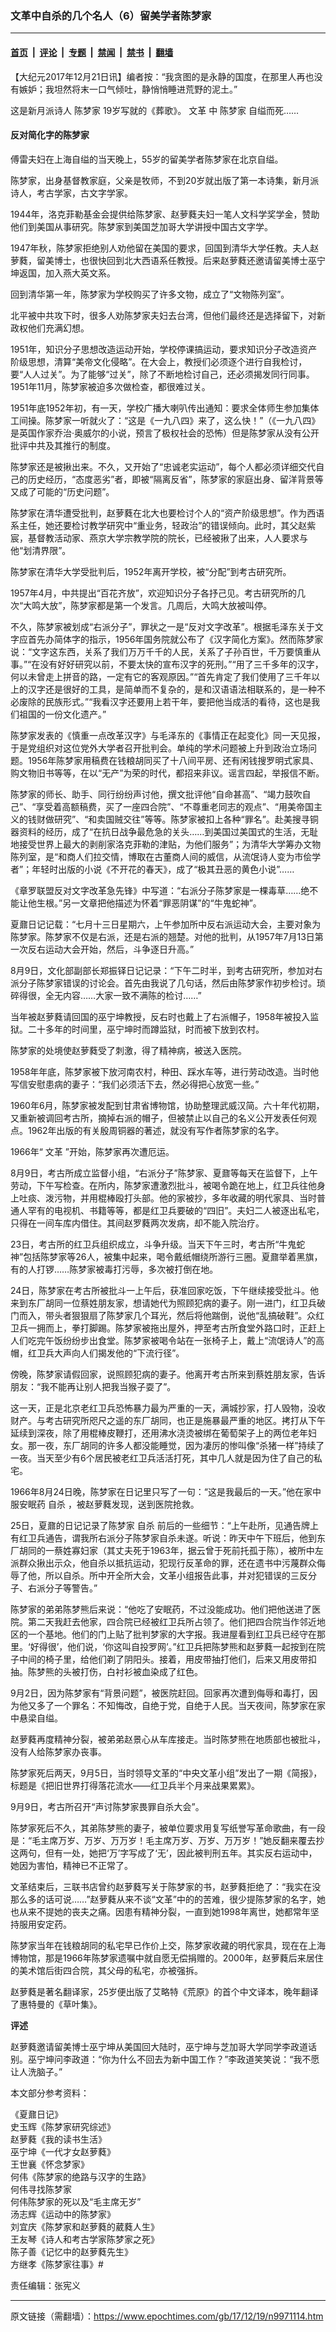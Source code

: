 ### 文革中自杀的几个名人（6）留美学者陈梦家

---

#### [首页](../../../..?n9971114) &nbsp;|&nbsp; [评论](../../../../../epoch-comment?n9971114) &nbsp;|&nbsp; [专题](../../../../../epoch-special?n9971114) &nbsp;|&nbsp; [禁闻](../../../../../epoch-news?n9971114) &nbsp;|&nbsp; [禁书](../../../../../books?n9971114) &nbsp;|&nbsp; [翻墙](https://github.com/gfw-breaker/nogfw/blob/master/README.md?n9971114)


<div class="post_content" id="artbody" itemprop="articleBody">
 <!-- article content begin -->
 <p>
  【大纪元2017年12月21日讯】编者按：“我贪图的是永静的国度，在那里人再也没有嫉妒；我坦然将末一口气倾吐，静悄悄睡进荒野的泥土。”
 </p>
 <p>
  这是新月派诗人
  <ok href="https://www.epochtimes.com/gb/tag/%E9%99%88%E6%A2%A6%E5%AE%B6.html">
   陈梦家
  </ok>
  19岁写就的《葬歌》。
  <ok href="https://www.epochtimes.com/gb/tag/%E6%96%87%E9%9D%A9.html">
   文革
  </ok>
  中
  <ok href="https://www.epochtimes.com/gb/tag/%E9%99%88%E6%A2%A6%E5%AE%B6.html">
   陈梦家
  </ok>
  自缢而死……
 </p>
 <h4>
  <strong>
   反对简化字的陈梦家
  </strong>
 </h4>
 <p>
  傅雷夫妇在上海自缢的当天晚上，55岁的留美学者陈梦家在北京自缢。
 </p>
 <p>
  陈梦家，出身基督教家庭，父亲是牧师，不到20岁就出版了第一本诗集，新月派诗人，考古学家，古文字学家。
 </p>
 <p>
  1944年，洛克菲勒基金会提供给陈梦家、赵萝蕤夫妇一笔人文科学奖学金，赞助他们到美国从事研究。陈梦家到美国芝加哥大学讲授中国古文字学。
 </p>
 <p>
  1947年秋，陈梦家拒绝别人劝他留在美国的要求，回国到清华大学任教。夫人赵萝蕤，留美博士，也很快回到北大西语系任教授。后来赵萝蕤还邀请留美博士巫宁坤返国，加入燕大英文系。
 </p>
 <p>
  回到清华第一年，陈梦家为学校购买了许多文物，成立了“文物陈列室”。
 </p>
 <p>
  北平被中共攻下时，很多人劝陈梦家夫妇去台湾，但他们最终还是选择留下，对新政权他们充满幻想。
 </p>
 <p>
  1951年，知识分子思想改造运动开始，学校停课搞运动，要求知识分子改造资产阶级思想，清算“美帝文化侵略”。在大会上，教授们必须逐个进行自我检讨，要“人人过关”。为了能够“过关”，除了不断地检讨自己，还必须揭发同行同事。1951年11月，陈梦家被迫多次做检查，都很难过关。
 </p>
 <p>
  1951年底1952年初，有一天，学校广播大喇叭传出通知：要求全体师生参加集体工间操。陈梦家一听就火了：“这是《一九八四》来了，这么快！”（《一九八四》是英国作家乔治·奥威尔的小说，预言了极权社会的恐怖）但是陈梦家从没有公开批评中共及其推行的制度。
 </p>
 <p>
  陈梦家还是被揪出来。不久，又开始了“忠诚老实运动”，每个人都必须详细交代自己的历史经历，“态度恶劣”者，即被“隔离反省”，陈梦家的家庭出身、留洋背景等又成了可能的“历史问题”。
 </p>
 <p>
  陈梦家在清华遭受批判，赵萝蕤在北大也要检讨个人的“资产阶级思想”。作为西语系主任，她还要检讨教学研究中“重业务，轻政治”的错误倾向。此时，其父赵紫宸，基督教活动家、燕京大学宗教学院的院长，已经被揪了出来，人人要求与他“划清界限”。
 </p>
 <p>
  陈梦家在清华大学受批判后，1952年离开学校，被“分配”到考古研究所。
 </p>
 <p>
  1957年4月，中共提出“百花齐放”，欢迎知识分子各抒己见。考古研究所的几次“大鸣大放”，陈梦家都是第一个发言。几周后，大鸣大放被叫停。
 </p>
 <p>
  不久，陈梦家被划成“右派分子”，罪状之一是“反对文字改革”。根据毛泽东关于文字应首先办简体字的指示，1956年国务院就公布了《汉字简化方案》。然而陈梦家说：“文字这东西，关系了我们万万千千的人民，关系了子孙百世，千万要慎重从事。”“在没有好好研究以前，不要太快的宣布汉字的死刑。”“用了三千多年的汉字，何以未曾走上拼音的路，一定有它的客观原因。”“首先肯定了我们使用了三千年以上的汉字还是很好的工具，是简单而不复杂的，是和汉语语法相联系的，是一种不必废除的民族形式。”“我看汉字还要用上若干年，要把他当成活的看待，这也是我们祖国的一份文化遗产。”
 </p>
 <p>
  陈梦家发表的《慎重一点改革汉字》与毛泽东的《事情正在起变化》同一天见报，于是党组织对这位党外大学者召开批判会。单纯的学术问题被上升到政治立场问题。1956年陈梦家用稿费在钱粮胡同买了十八间平房、还有闲钱搜罗明式家具、购文物旧书等等，在以“无产”为荣的时代，都招来非议。谣言四起，举报信不断。
 </p>
 <p>
  陈梦家的师长、助手、同行纷纷声讨他，撰文批评他“自命甚高”、“竭力鼓吹自己”、“享受着高额稿费，买了一座四合院”、“不尊重老同志的观点”、“用美帝国主义的钱财做研究”、“和卖国贼交往”等等。陈梦家被扣上各种“罪名”。赴美搜寻铜器资料的经历，成了“在抗日战争最危急的关头……到美国过美国式的生活，无耻地接受世界上最大的剥削家洛克菲勒的津贴，为他们服务”；为清华大学筹办文物陈列室，是“和商人们拉交情，博取在古董商人间的威信，从流氓诗人变为市侩学者”；年轻时出版的小说《不开花的春天》，成了“极其丑恶的黄色小说”……
 </p>
 <p>
  《章罗联盟反对文字改革急先锋》中写道：“右派分子陈梦家是一棵毒草……绝不能让他生根。”另一文章把他描述为怀着“罪恶阴谋”的“牛鬼蛇神”。
 </p>
 <p>
  夏鼐日记记载：“七月十三日星期六，上午参加所中反右派运动大会，主要对象为陈梦家。陈梦家不仅是右派，还是右派的翘楚。对他的批判，从1957年7月13日第一次反右运动大会开始，然后，斗争逐日升高。”
 </p>
 <p>
  8月9日，文化部副部长郑振铎日记记录：“下午二时半，到考古研究所，参加对右派分子陈梦家错误的讨论会。首先由我说了几句话，然后由陈梦家作初步检讨。琐碎得很，全无内容……大家一致不满陈的检讨……”
 </p>
 <p>
  当年被赵萝蕤请回国的巫宁坤教授，反右时也戴上了右派帽子，1958年被投入监狱。二十多年的时间里，巫宁坤时而蹲监狱，时而被下放到农村。
 </p>
 <p>
  陈梦家的处境使赵萝蕤受了刺激，得了精神病，被送入医院。
 </p>
 <p>
  1958年年底，陈梦家被下放河南农村，种田、踩水车等，进行劳动改造。当时他写信安慰患病的妻子：“我们必须活下去，然必得把心放宽一些。”
 </p>
 <p>
  1960年6月，陈梦家被发配到甘肃省博物馆，协助整理武威汉简。六十年代初期，又重新被调回考古所，摘掉右派的帽子，但被禁止以自己的名义公开发表任何观点。1962年出版的有关殷周铜器的著述，就没有写作者陈梦家的名字。
 </p>
 <p>
  1966年“
  <ok href="https://www.epochtimes.com/gb/tag/%E6%96%87%E9%9D%A9.html">
   文革
  </ok>
  ”开始，陈梦家再次遭厄运。
 </p>
 <p>
  8月9日，考古所成立监督小组，“右派分子”陈梦家、夏鼐等每天在监督下，上午劳动，下午写检查。在所内，陈梦家遭激烈批斗，被喝令跪在地上，红卫兵往他身上吐痰、泼污物，并用棍棒殴打头部。他的家被抄，多年收藏的明代家具、当时普通人罕有的电视机、书籍等等，都是红卫兵要破的“四旧”。夫妇二人被逐出私宅，只得在一间车库内借住。其间赵罗蕤两次发病，却不能入院治疗。
 </p>
 <p>
  23日，考古所的红卫兵组织成立，斗争升级。当天下午三时，考古所“牛鬼蛇神”包括陈梦家等26人，被集中起来，喝令戴纸帽绕所游行三圈。夏鼐举着黑旗，有的人打锣……陈梦家被毒打污辱，多次被打倒在地。
 </p>
 <p>
  24日，陈梦家在考古所被批斗一上午后，获准回家吃饭，下午继续接受批斗。他来到东厂胡同一位蔡姓朋友家，想请她代为照顾犯病的妻子。刚一进门，红卫兵破门而入，带头者狠狠扇了陈梦家几个耳光，然后将他踹倒，说他“乱搞破鞋”。众红卫兵一拥而上，拳打脚踢。陈梦家被拖出屋外，押至考古所食堂外路口时，正赶上人们吃完午饭纷纷步出食堂。陈梦家被喝令站在一张椅子上，戴上“流氓诗人”的高帽，红卫兵大声向人们揭发他的“下流行径”。
 </p>
 <p>
  傍晚，陈梦家请假回家，说照顾犯病的妻子。他离开考古所来到蔡姓朋友家，告诉朋友：“我不能再让别人把我当猴子耍了”。
 </p>
 <p>
  这一天，正是北京老红卫兵恐怖暴力最为严重的一天，满城抄家，打人毁物，没收财产。与考古研究所咫尺之遥的东厂胡同，也正是施暴最严重的地区。拷打从下午延续到深夜，除了用棍棒皮鞭打，还用沸水浇烫被绑在葡萄架子上的两位老年妇女。那一夜，东厂胡同的许多人都没能睡觉，因为凄厉的惨叫像“杀猪一样”持续了一夜。当天至少有6个居民被老红卫兵活活打死，其中几人就是因为住了自己的私宅。
 </p>
 <p>
  1966年8月24日晚，陈梦家在日记里只写了一句：“这是我最后的一天。”他在家中服安眠药
  <ok href="https://www.epochtimes.com/gb/tag/%E8%87%AA%E6%9D%80.html">
   自杀
  </ok>
  ，被赵萝蕤发现，送到医院抢救。
 </p>
 <p>
  25日，夏鼐的日记记录了陈梦家
  <ok href="https://www.epochtimes.com/gb/tag/%E8%87%AA%E6%9D%80.html">
   自杀
  </ok>
  前后的一些细节：“上午赴所，见通告牌上有红卫兵通告，谓我所右派分子陈梦家自杀未遂。听说：昨天中午下班后，他到东厂胡同的一蔡姓寡妇家（其丈夫死于1963年，据云曾于死前托孤于陈），被所中左派群众揪出示众，他自杀以抵抗运动，犯现行反革命的罪，还在遗书中污蔑群众侮辱了他，所以自杀。所中开全所大会，文革小组报告此事，并对犯错误的三反分子、右派分子等警告。”
 </p>
 <p>
  陈梦家的弟弟陈梦熊后来说：“他吃了安眠药，不过没能成功。他们把他送进了医院。第二天我赶去他家，四合院已经被红卫兵所占领了。他们把四合院当作邻近地区的一个基地。他们的门上贴了批判梦家的大字报。我进屋看到红卫兵已经守在那里。‘好得很’，他们说，‘你这叫自投罗网’。”红卫兵把陈梦熊和赵萝蕤一起按到在院子中间的椅子里，给他们剃了阴阳头。接着，用皮带抽打他们，后来又用皮带扣抽。陈梦熊的头被打伤，白衬衫被血染成了红色。
 </p>
 <p>
  9月2日，因为陈梦家有“背景问题”，被医院赶回。回家再次遭到侮辱和毒打，因为他又多了一个罪名：不知悔改，自绝于党，自绝于人民。当天夜间，陈梦家在家中悬梁自缢。
 </p>
 <p>
  赵萝蕤再度精神分裂，被弟弟赵景心从车库接走。当时陈梦熊在地质部也被批斗，没有人给陈梦家办丧事。
 </p>
 <p>
  陈梦家死后两天，9月5日，当时领导文革的“中央文革小组”发出了一期《简报》，标题是《把旧世界打得落花流水——红卫兵半个月来战果累累》。
 </p>
 <p>
  9月9日，考古所召开“声讨陈梦家畏罪自杀大会”。
 </p>
 <p>
  陈梦家死后不久，其弟陈梦熊的妻子，被单位要求用复写纸誉写革命歌曲，有一段是：“毛主席万岁、万岁、万万岁！毛主席万岁、万岁、万万岁！”她反翻来覆去抄这两句，但有一处，她把‘万’字写成了‘无’，因此被判刑五年。其实反右运动中，她因为害怕，精神已不正常了。
 </p>
 <p>
  文革结束后，三联书店曾约赵萝蕤写关于陈梦家的书，赵萝蕤拒绝了：“我实在没那么多的话可说……”赵萝蕤从来不谈“文革”中的的苦难，很少提陈梦家的名字，她也从来不提她的丧夫之痛。因患有精神分裂，一直到她1998年离世，她都常年坚持服用安定药。
 </p>
 <p>
  陈梦家当年在钱粮胡同的私宅早已作价上交，陈梦家收藏的明代家具，现在在上海博物馆，那是1966年陈梦家遗嘱中就自愿无偿捐赠的。2000年，赵萝蕤后来居住的美术馆后街四合院，其父母的私宅，亦被强拆。
 </p>
 <p>
  赵萝蕤是著名翻译家，25岁便出版了艾略特《荒原》的首个中文译本，晚年翻译了惠特曼的《草叶集》。
 </p>
 <p>
  <strong>
   评述
  </strong>
 </p>
 <p>
  赵萝蕤邀请留美博士巫宁坤从美国回大陆时，巫宁坤与芝加哥大学同学李政道话别。巫宁坤问李政道：“你为什么不回去为新中国工作？”李政道笑笑说：“我不愿让人洗脑子。”
 </p>
 <p>
  本文部分参考资料：
 </p>
 <p>
  《夏鼐日记》
  <br/>
  史玉辉《陈梦家研究综述》
  <br/>
  赵萝蕤《我的读书生活》
  <br/>
  巫宁坤《一代才女赵萝蕤》
  <br/>
  王世襄《怀念梦家》
  <br/>
  何伟《陈梦家的绝路与汉字的生路》
  <br/>
  何伟寻找陈梦家
  <br/>
  何伟陈梦家的死以及“毛主席无岁”
  <br/>
  汤志辉《运动中的陈梦家》
  <br/>
  刘宜庆《陈梦家和赵萝蕤的葳蕤人生》
  <br/>
  王友琴《诗人和考古学家陈梦家之死》
  <br/>
  陈子善《记忆中的赵萝蕤先生》
  <br/>
  方继孝《陈梦家往事》#
 </p>
 <p>
  责任编辑：张宪义
 </p>
 <!-- article content end -->
 <div id="below_article_ad">
 </div>
</div>


---

原文链接（需翻墙）：https://www.epochtimes.com/gb/17/12/19/n9971114.htm
